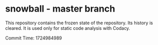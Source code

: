 # snowball - master branch

This repository contains the frozen state of the repository.
Its history is cleared. It is used only for static code
analysis with Codacy.

Commit Time: 1724984989